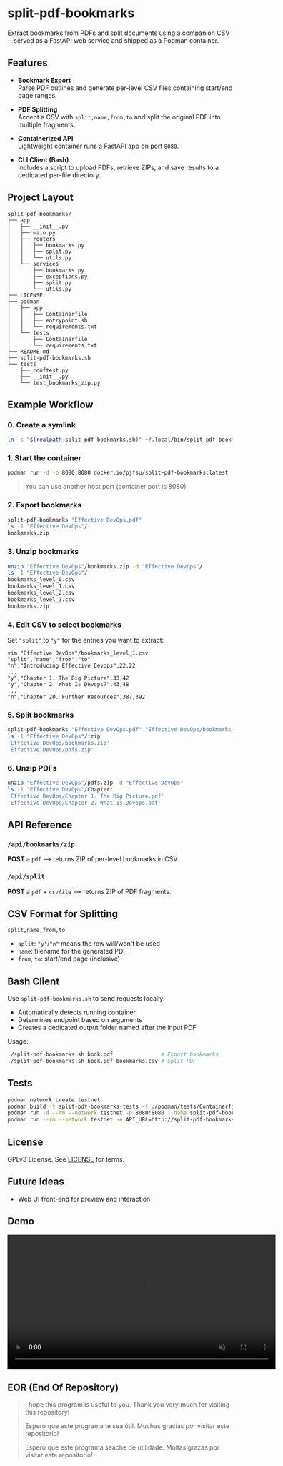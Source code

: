 # split-pdf-bookmarks

Extract bookmarks from PDFs and split documents using a companion CSV—served as a FastAPI web service and shipped as a Podman container.

## Features

- **Bookmark Export**  
  Parse PDF outlines and generate per-level CSV files containing start/end page ranges.

- **PDF Splitting**  
  Accept a CSV with `split,name,from,to` and split the original PDF into multiple fragments.

- **Containerized API**  
  Lightweight container runs a FastAPI app on port `8080`.

- **CLI Client (Bash)**  
  Includes a script to upload PDFs, retrieve ZIPs, and save results to a dedicated per-file directory.

## Project Layout

```
split-pdf-bookmarks/
├── app
│   ├── __init__.py
│   ├── main.py
│   ├── routers
│   │   ├── bookmarks.py
│   │   ├── split.py
│   │   └── utils.py
│   └── services
│       ├── bookmarks.py
│       ├── exceptions.py
│       ├── split.py
│       └── utils.py
├── LICENSE
├── podman
│   ├── app
│   │   ├── Containerfile
│   │   ├── entrypoint.sh
│   │   └── requirements.txt
│   └── tests
│       ├── Containerfile
│       └── requirements.txt
├── README.md
├── split-pdf-bookmarks.sh
└── tests
    ├── conftest.py
    ├── __init__.py
    └── test_bookmarks_zip.py
```

## Example Workflow

### 0. Create a symlink

```bash
ln -s "$(realpath split-pdf-bookmarks.sh)" ~/.local/bin/split-pdf-bookmarks
```

### 1. Start the container

```bash
podman run -d -p 8080:8080 docker.io/pjfsu/split-pdf-bookmarks:latest
```

> You can use another host port (container port is 8080)

### 2. Export bookmarks

```bash
split-pdf-bookmarks "Effective DevOps.pdf"
ls -1 "Effective DevOps"/
bookmarks.zip
```

### 3. Unzip bookmarks

```bash
unzip "Effective DevOps"/bookmarks.zip -d "Effective DevOps"/
ls -1 "Effective DevOps"/
bookmarks_level_0.csv
bookmarks_level_1.csv
bookmarks_level_2.csv
bookmarks_level_3.csv
bookmarks.zip
```

### 4. Edit CSV to select bookmarks

Set `"split"` to `"y"` for the entries you want to extract:

```csv
vim "Effective DevOps"/bookmarks_level_1.csv
"split","name","from","to"
"n","Introducing Effective Devops",22,22
...
"y","Chapter 1. The Big Picture",33,42
"y","Chapter 2. What Is Devops?",43,48
...
"n","Chapter 20. Further Resources",387,392
```

### 5. Split bookmarks

```bash
split-pdf-bookmarks "Effective DevOps.pdf" "Effective DevOps/bookmarks_level_1.csv"
ls -1 "Effective DevOps"/*zip
'Effective DevOps/bookmarks.zip'
'Effective DevOps/pdfs.zip'
```

### 6. Unzip PDFs

```bash
unzip "Effective DevOps"/pdfs.zip -d "Effective DevOps"
ls -1 "Effective DevOps"/Chapter*
'Effective DevOps/Chapter 1. The Big Picture.pdf'
'Effective DevOps/Chapter 2. What Is Devops.pdf'
```

## API Reference

### `/api/bookmarks/zip`  
**POST** a `pdf` --> returns ZIP of per-level bookmarks in CSV.

### `/api/split`  
**POST** a `pdf` + `csvfile` --> returns ZIP of PDF fragments.

## CSV Format for Splitting

```csv
split,name,from,to
```

- `split`: `"y"`/`"n"` means the row will/won't be used
- `name`: filename for the generated PDF
- `from`, `to`: start/end page (inclusive)

## Bash Client

Use `split-pdf-bookmarks.sh` to send requests locally:

- Automatically detects running container
- Determines endpoint based on arguments
- Creates a dedicated output folder named after the input PDF

Usage:
```bash
./split-pdf-bookmarks.sh book.pdf               # Export bookmarks
./split-pdf-bookmarks.sh book.pdf bookmarks.csv # Split PDF
```

## Tests

```bash
podman network create testnet
podman build -t split-pdf-bookmarks-tests -f ./podman/tests/Containerfile .
podman run -d --rm --network testnet -p 8080:8080 --name split-pdf-bookmarks docker.io/pjfsu/split-pdf-bookmarks:latest
podman run --rm --network testnet -e API_URL=http://split-pdf-bookmarks:8080 split-pdf-bookmarks-tests:latest
```

## License

GPLv3 License. See [LICENSE](./LICENSE) for terms.

## Future Ideas

- Web UI front-end for preview and interaction

## Demo

<video width="600" controls loop muted>
  <source src="demo.webm" type="video/webm" />
  Your browser does not support embedded videos.
</video>

## EOR (End Of Repository)

> I hope this program is useful to you. Thank you very much for visiting this repository!
>
> Espero que este programa te sea útil. Muchas gracias por visitar este repositorio!
>
> Espero que este programa séache de utilidade. Moitas grazas por visitar este repositorio!
